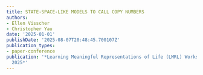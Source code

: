 ```yaml
---
title: STATE-SPACE-LIKE MODELS TO CALL COPY NUMBERS
authors:
- Ellen Visscher
- Christopher Yau
date: '2025-01-01'
publishDate: '2025-08-07T20:48:45.700107Z'
publication_types:
- paper-conference
publication: '*Learning Meaningful Representations of Life (LMRL) Workshop at ICLR
  2025*'
---
```

